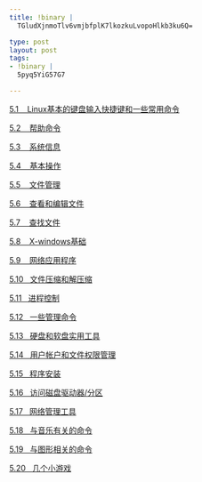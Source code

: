 ```yaml
--- 
title: !binary |
  TGludXjnmoTlv6vmjbfplK7lkozkuLvopoHlkb3ku6Q=

type: post
layout: post
tags: 
- !binary |
  5pyq5YiG57G7

---
```

<p><a href="http://linux.chinaunix.net/begin/2004-10-05/34.shtml#_Toc41417098" target="_blank">5.1    Linux基本的键盘输入快捷键和一些常用命令</a></p>  <p><a href="http://linux.chinaunix.net/begin/2004-10-05/34.shtml#_Toc41417099" target="_blank">5.2    帮助命令</a></p>  <p><a href="http://linux.chinaunix.net/begin/2004-10-05/34.shtml#_Toc41417100" target="_blank">5.3    系统信息</a></p>  <p><a href="http://linux.chinaunix.net/begin/2004-10-05/34.shtml#_Toc41417101" target="_blank">5.4    基本操作</a></p>  <p><a href="http://linux.chinaunix.net/begin/2004-10-05/34.shtml#_Toc41417102" target="_blank">5.5    文件管理</a></p>  <p><a href="http://linux.chinaunix.net/begin/2004-10-05/34.shtml#_Toc41417103" target="_blank">5.6    查看和编辑文件</a></p>  <p><a href="http://linux.chinaunix.net/begin/2004-10-05/34.shtml#_Toc41417104" target="_blank">5.7    查找文件</a></p>  <p><a href="http://linux.chinaunix.net/begin/2004-10-05/34.shtml#_Toc41417105" target="_blank">5.8    X-windows基础</a></p>  <p><a href="http://linux.chinaunix.net/begin/2004-10-05/34.shtml#_Toc41417106" target="_blank">5.9    网络应用程序</a></p>  <p><a href="http://linux.chinaunix.net/begin/2004-10-05/34.shtml#_Toc41417107" target="_blank">5.10   文件压缩和解压缩</a></p>  <p><a href="http://linux.chinaunix.net/begin/2004-10-05/34.shtml#_Toc41417108" target="_blank">5.11   进程控制</a></p>  <p><a href="http://linux.chinaunix.net/begin/2004-10-05/34.shtml#_Toc41417109" target="_blank">5.12   一些管理命令</a></p>  <p><a href="http://linux.chinaunix.net/begin/2004-10-05/34.shtml#_Toc41417110" target="_blank">5.13   硬盘和软盘实用工具</a></p>  <p><a href="http://linux.chinaunix.net/begin/2004-10-05/34.shtml#_Toc41417111" target="_blank">5.14   用户帐户和文件权限管理</a></p>  <p><a href="http://linux.chinaunix.net/begin/2004-10-05/34.shtml#_Toc41417112" target="_blank">5.15   程序安装</a></p>  <p><a href="http://linux.chinaunix.net/begin/2004-10-05/34.shtml#_Toc41417113" target="_blank">5.16   访问磁盘驱动器/分区</a></p>  <p><a href="http://linux.chinaunix.net/begin/2004-10-05/34.shtml#_Toc41417114" target="_blank">5.17   网络管理工具</a></p>  <p><a href="http://linux.chinaunix.net/begin/2004-10-05/34.shtml#_Toc41417115" target="_blank">5.18   与音乐有关的命令</a></p>  <p><a href="http://linux.chinaunix.net/begin/2004-10-05/34.shtml#_Toc41417116" target="_blank">5.19   与图形相关的命令</a></p>  <p><a href="http://linux.chinaunix.net/begin/2004-10-05/34.shtml#_Toc41417117" target="_blank">5.20   几个小游戏</a></p>

